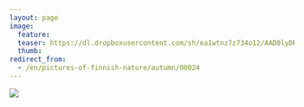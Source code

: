 ```yaml
---
layout: page
image:
  feature:
  teaser: https://dl.dropboxusercontent.com/sh/ea1wtnz7z734o12/AAD8lyDRcuhQ4rTYJ6QwVbsBa/luontokuvat/kes%C3%A4/2/DSC13607-245px.jpg
  thumb:
redirect_from:
  - /en/pictures-of-finnish-nature/autumn/00024
---
```


[![](https://dl.dropboxusercontent.com/sh/ea1wtnz7z734o12/AAB1sA09eqtowQ9xHB1CumSKa/luontokuvat/kes%C3%A4/2/DSC13607-800px.jpg)](https://dl.dropboxusercontent.com/sh/ea1wtnz7z734o12/AACe0G4Di3HMo6kSzqfKhYwga/luontokuvat/kes%C3%A4/2/DSC13607.jpg)
